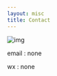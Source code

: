 ```yaml
---
layout: misc
title: Contact
---
```

![img](/assets/img/contract_cover.jpg)

email : none

wx : none
